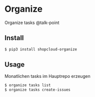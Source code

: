 # Organize

Organize tasks @talk-point

## Install

```sh
$ pip3 install shopcloud-organize
```

## Usage

Monatlichen tasks im Hauptrepo erzeugen

```sh
$ organize tasks list
$ organize tasks create-issues
```

